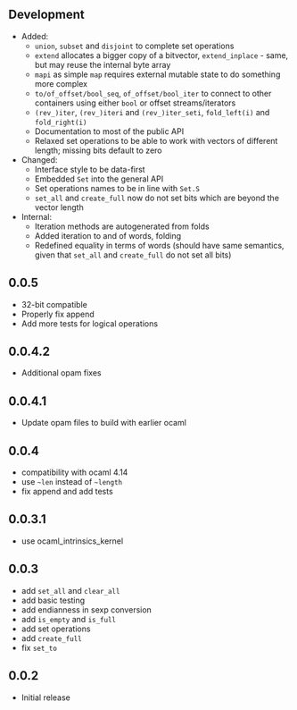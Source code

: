 ## Development
- Added:
    - `union`, `subset` and `disjoint` to complete set operations
    - `extend` allocates a bigger copy of a bitvector, `extend_inplace` - same, but may reuse the internal byte array
    - `mapi` as simple `map` requires external mutable state to do something more complex
    - `to/of_offset/bool_seq`, `of_offset/bool_iter` to connect to other containers using either `bool` or offset streams/iterators
    - `(rev_)iter`, `(rev_)iteri` and `(rev_)iter_seti`, `fold_left(i)` and `fold_right(i)`
    - Documentation to most of the public API
    - Relaxed set operations to be able to work with vectors of different length; missing bits default to zero
- Changed:
    - Interface style to be data-first
    - Embedded `Set` into the general API
    - Set operations names to be in line with `Set.S`
    - `set_all` and `create_full` now do not set bits which are beyond the vector length
- Internal:
    - Iteration methods are autogenerated from folds
    - Added iteration to and of words, folding
    - Redefined equality in terms of words (should have same semantics, given that `set_all` and `create_full` do not set all bits)

## 0.0.5
- 32-bit compatible
- Properly fix append
- Add more tests for logical operations

## 0.0.4.2
- Additional opam fixes

## 0.0.4.1
- Update opam files to build with earlier ocaml

## 0.0.4
- compatibility with ocaml 4.14
- use `~len` instead of `~length`
- fix append and add tests

## 0.0.3.1
- use ocaml_intrinsics_kernel

## 0.0.3
- add `set_all` and `clear_all`
- add basic testing
- add endianness in sexp conversion
- add `is_empty` and `is_full`
- add set operations
- add `create_full`
- fix `set_to`

## 0.0.2
- Initial release
